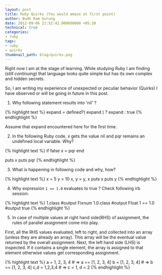 ```yaml
---
layout: post
title: Ruby Quirks (You would amaze at first point)
author: Budh Ram Gurung
date: 2012-09-06 21:52:42.000000000 +05:30
technical: true
categories:
- ruby
tags:
- ruby
- quirks
thumbnail_path: blog/quirks.png
---
```


Right now I am at the stage of learning. While studying Ruby I am finding (*still continuing*) that language looks quite simple but has its own complex and hidden secrets.

So, I am writing my experience of unexpected or peculiar behavior (Quirks) I have observed or will be going in future in this post.

1) Why following statement results into 'nil' ?

{% highlight text %}
  expand = defined?( expand ) ? expand : true
{% endhighlight %}

Assume that expand encountered here for the first time.

2) In the following Ruby code, x gets the value nil and pqr remains an undefined local variable. Why?

{% highlight text %}
  if false
    x = pqr
  end

  puts x
  puts pqr
{% endhighlight %}

3) What is happening in following code and why, how?

{% highlight text %}
  x = 5
  y = 10
  x, y = y, x
  puts x
  puts y
{% endhighlight %}

4) Why expression `1 == 1.0` evaluates to true ?
Check following irb session:

{% highlight text %}
  1.class   #output Fixnum
  1.0.class #output Float
  1 == 1.0  #output true
{% endhighlight %}

5) In case of multiple values at right hand side(RHS) of assignment, the rules of parallel assignment come into play.

First, all the RHS values evaluated, left to right, and collected into an array (unless they are already an array). This array will be the eventual value returned by the overall assignment. Next, the left hand side (LHS) is inspected. If it contains a single element, the array is assigned to that element otherwise values get corresponding assignment.

{% highlight text %}
  a = 1, 2, 3, 4             # => a == [1, 2, 3, 4]
  b = [1, 2, 3, 4]           # => b == [1, 2, 3, 4]
  c,d = 1,2,3,4              # => c = 1, d = 2
{% endhighlight %}
